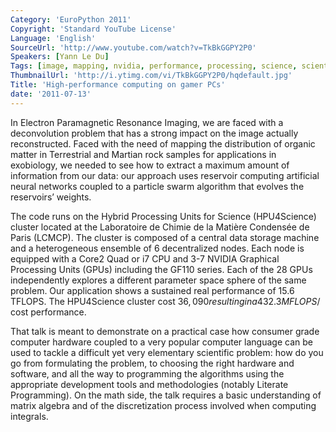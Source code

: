 ```yaml
---
Category: 'EuroPython 2011'
Copyright: 'Standard YouTube License'
Language: 'English'
SourceUrl: 'http://www.youtube.com/watch?v=TkBkGGPY2P0'
Speakers: [Yann Le Du]
Tags: [image, mapping, nvidia, performance, processing, science, scientific]
ThumbnailUrl: 'http://i.ytimg.com/vi/TkBkGGPY2P0/hqdefault.jpg'
Title: 'High-performance computing on gamer PCs'
date: '2011-07-13'
---
```

In Electron Paramagnetic Resonance Imaging, we are faced with a deconvolution
problem that has a strong impact on the image actually reconstructed. Faced
with the need of mapping the distribution of organic matter in Terrestrial and
Martian rock samples for applications in exobiology, we needed to see how to
extract a maximum amount of information from our data: our approach uses
reservoir computing artificial neural networks coupled to a particle swarm
algorithm that evolves the reservoirs’ weights.

The code runs on the Hybrid Processing Units for Science (HPU4Science) cluster
located at the Laboratoire de Chimie de la Matière Condensée de Paris (LCMCP).
The cluster is composed of a central data storage machine and a heterogeneous
ensemble of 6 decentralized nodes. Each node is equipped with a Core2 Quad or
i7 CPU and 3-7 NVIDIA Graphical Processing Units (GPUs) including the GF110
series. Each of the 28 GPUs independently explores a different parameter space
sphere of the same problem. Our application shows a sustained real performance
of 15.6 TFLOPS. The HPU4Science cluster cost $36,090 resulting in a 432.3
MFLOPS/$ cost performance.

That talk is meant to demonstrate on a practical case how consumer grade
computer hardware coupled to a very popular computer language can be used to
tackle a difficult yet very elementary scientific problem: how do you go from
formulating the problem, to choosing the right hardware and software, and all
the way to programming the algorithms using the appropriate development tools
and methodologies (notably Literate Programming). On the math side, the talk
requires a basic understanding of matrix algebra and of the discretization
process involved when computing integrals.


